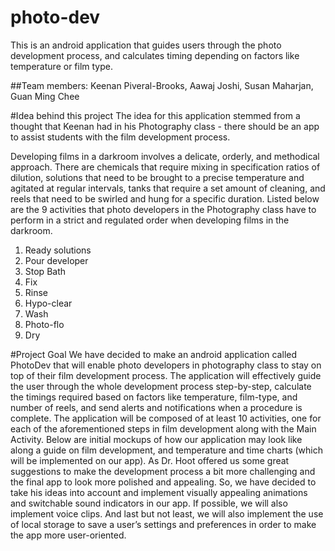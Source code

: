 # photo-dev
This is an android application that guides users through the photo development process, and calculates timing depending on factors like temperature or film type.

##Team members: Keenan Piveral-Brooks, Aawaj Joshi, Susan Maharjan, Guan Ming Chee

#Idea behind this project
The idea for this application stemmed from a thought that Keenan had in his Photography class - there should be an app to assist students with the film development process.

Developing films in a darkroom involves a delicate, orderly, and methodical approach. There are chemicals that require mixing in specification ratios of dilution, solutions that need to be brought to a precise temperature and agitated at regular intervals, tanks that require a set amount of cleaning, and reels that need to be swirled and hung for a specific duration. Listed below are the 9 activities that photo developers in the Photography class have to perform in a strict and regulated order when developing films in the darkroom. 

1.	Ready solutions 
2.	Pour developer
3.	Stop Bath
4.	Fix
5.	Rinse
6.	Hypo-clear
7.	Wash
8.	Photo-flo
9.	Dry

#Project Goal
We have decided to make an android application called PhotoDev that will enable photo developers in photography class to stay on top of their film development process. The application will effectively guide the user through the whole development process step-by-step, calculate the timings required based on factors like temperature, film-type, and number of reels, and send alerts and notifications when a procedure is complete. The application will be composed of at least 10 activities, one for each of the aforementioned steps in film development along with the Main Activity. Below are initial mockups of how our application may look like along a guide on film development, and temperature and time charts (which will be implemented on our app). 
As Dr. Hoot offered us some great suggestions to make the development process a bit more challenging and the final app to look more polished and appealing. So, we have decided to take his ideas into account and implement visually appealing animations and switchable sound indicators in our app. If possible, we will also implement voice clips. And last but not least, we will also implement the use of local storage to save a user’s settings and preferences in order to make the app more user-oriented. 



